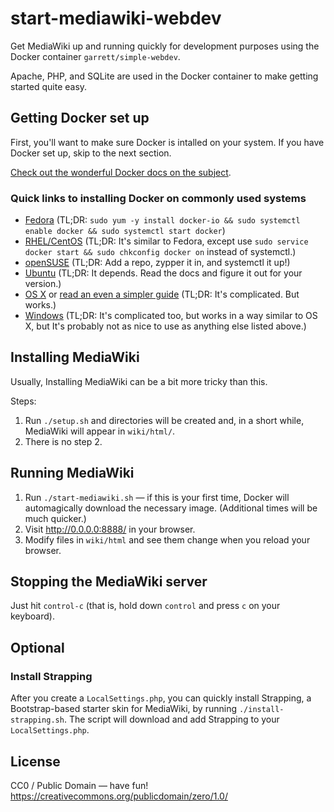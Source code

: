 # start-mediawiki-webdev

Get MediaWiki up and running quickly for development purposes using the
Docker container `garrett/simple-webdev`.

Apache, PHP, and SQLite are used in the Docker container to make getting
started quite easy.


## Getting Docker set up

First, you'll want to make sure Docker is intalled on your system. If
you have Docker set up, skip to the next section.

[Check out the wonderful Docker docs on the
subject](http://docs.docker.io/installation/).

### Quick links to installing Docker on commonly used systems

* [Fedora](http://docs.docker.io/installation/fedora/)
  (TL;DR: `sudo yum -y install docker-io && sudo systemctl enable docker
  && sudo systemctl start docker`)
* [RHEL/CentOS](http://docs.docker.io/installation/rhel/)
  (TL;DR: It's similar to Fedora, except use `sudo service docker start && sudo chkconfig docker on` instead of systemctl.)
* [openSUSE](http://docs.docker.io/installation/openSUSE/)
  (TL;DR: Add a repo, zypper it in, and systemctl it up!)
* [Ubuntu](http://docs.docker.io/installation/ubuntulinux/)
  (TL;DR: It depends. Read the docs and figure it out for your version.)
* [OS X](http://docs.docker.io/installation/mac/)
  or [read an even a simpler
  guide](http://arnaudchenyensu.com/how-to-install-docker-on-mac-os-x/)
  (TL;DR: It's complicated. But works.)
* [Windows](http://docs.docker.io/installation/windows/)
  (TL;DR: It's complicated too, but works in a way similar to OS X, but
  It's probably not as nice to use as anything else listed above.)


## Installing MediaWiki

Usually, Installing MediaWiki can be a bit more tricky than this.

Steps:

1. Run `./setup.sh` and directories will be created and, in a short
   while, MediaWiki will appear in `wiki/html/`.
2. There is no step 2.


## Running MediaWiki

1. Run `./start-mediawiki.sh` — if this is your first time, Docker will
   automagically download the necessary image. (Additional times will be
   much quicker.)
2. Visit <http://0.0.0.0:8888/> in your browser.
3. Modify files in `wiki/html` and see them change when you reload your
   browser.


## Stopping the MediaWiki server

Just hit `control-c` (that is, hold down `control` and press `c` on your
keyboard).


## Optional

### Install Strapping

After you create a `LocalSettings.php`, you can quickly install
Strapping, a Bootstrap-based starter skin for MediaWiki, by running
`./install-strapping.sh`. The script will download and add Strapping to
your `LocalSettings.php`.


## License

CC0 / Public Domain — have fun!
https://creativecommons.org/publicdomain/zero/1.0/
